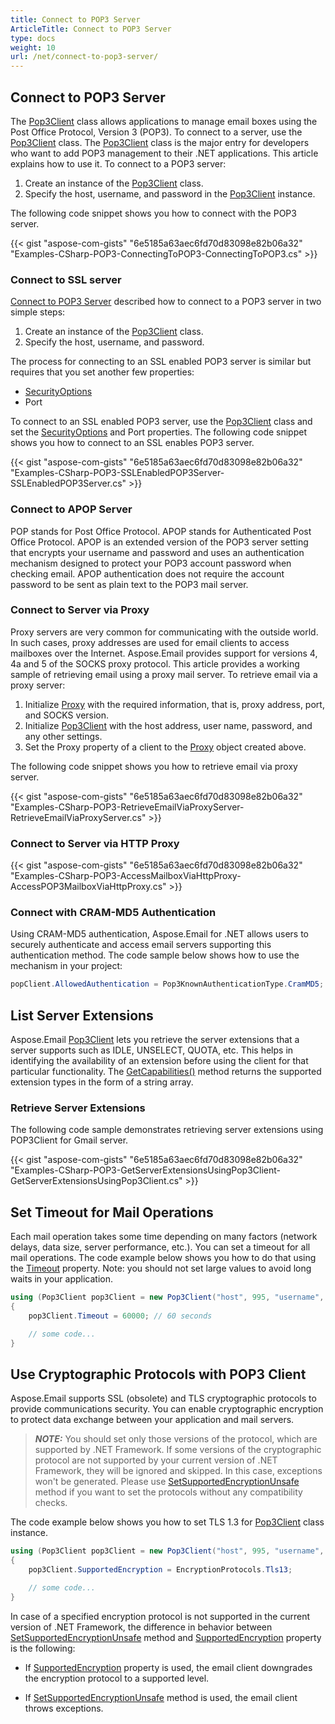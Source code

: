 ```yaml
---
title: Connect to POP3 Server
ArticleTitle: Connect to POP3 Server
type: docs
weight: 10
url: /net/connect-to-pop3-server/
---
```


## **Connect to POP3 Server**

The [Pop3Client](https://reference.aspose.com/email/net/aspose.email.clients.pop3/pop3client/) class allows applications to manage email boxes using the Post Office Protocol, Version 3 (POP3). To connect to a server, use the [Pop3Client](https://reference.aspose.com/email/net/aspose.email.clients.pop3/pop3client/) class. The [Pop3Client](https://reference.aspose.com/email/net/aspose.email.clients.pop3/pop3client/) class is the major entry for developers who want to add POP3 management to their .NET applications. This article explains how to use it. To connect to a POP3 server:

1. Create an instance of the [Pop3Client](https://reference.aspose.com/email/net/aspose.email.clients.pop3/pop3client/) class.
2. Specify the host, username, and password in the [Pop3Client](https://reference.aspose.com/email/net/aspose.email.clients.pop3/pop3client/) instance.

The following code snippet shows you how to connect with the POP3 server.

{{< gist "aspose-com-gists" "6e5185a63aec6fd70d83098e82b06a32" "Examples-CSharp-POP3-ConnectingToPOP3-ConnectingToPOP3.cs" >}}

### **Connect to SSL server**

[Connect to POP3 Server](#connect-to-pop3-server) described how to connect to a POP3 server in two simple steps:

1. Create an instance of the [Pop3Client](https://reference.aspose.com/email/net/aspose.email.clients.pop3/pop3client/) class.
1. Specify the host, username, and password.

The process for connecting to an SSL enabled POP3 server is similar but requires that you set another few properties:

- [SecurityOptions](https://reference.aspose.com/email/net/aspose.email.clients/securityoptions/)
- Port

To connect to an SSL enabled POP3 server, use the [Pop3Client](https://reference.aspose.com/email/net/aspose.email.clients.pop3/pop3client/) class and set the [SecurityOptions](https://reference.aspose.com/email/net/aspose.email.clients/securityoptions/) and Port properties. The following code snippet shows you how to connect to an SSL enables POP3 server.

{{< gist "aspose-com-gists" "6e5185a63aec6fd70d83098e82b06a32" "Examples-CSharp-POP3-SSLEnabledPOP3Server-SSLEnabledPOP3Server.cs" >}}

### **Connect to APOP Server**

POP stands for Post Office Protocol. APOP stands for Authenticated Post Office Protocol. APOP is an extended version of the POP3 server setting that encrypts your username and password and uses an authentication mechanism designed to protect your POP3 account password when checking email. APOP authentication does not require the account password to be sent as plain text to the POP3 mail server.

### **Connect to Server via Proxy**

Proxy servers are very common for communicating with the outside world. In such cases, proxy addresses are used for email clients to access mailboxes over the Internet. Aspose.Email provides support for versions 4, 4a and 5 of the SOCKS proxy protocol. This article provides a working sample of retrieving email using a proxy mail server. To retrieve email via a proxy server:

1. Initialize [Proxy](https://reference.aspose.com/email/net/aspose.email.clients/proxy/) with the required information, that is, proxy address, port, and SOCKS version.
1. Initialize [Pop3Client](https://reference.aspose.com/email/net/aspose.email.clients.pop3/pop3client/) with the host address, user name, password, and any other settings.
1. Set the Proxy property of a client to the [Proxy](https://reference.aspose.com/email/net/aspose.email.clients/proxy/) object created above.

The following code snippet shows you how to retrieve email via proxy server.

{{< gist "aspose-com-gists" "6e5185a63aec6fd70d83098e82b06a32" "Examples-CSharp-POP3-RetrieveEmailViaProxyServer-RetrieveEmailViaProxyServer.cs" >}}

### **Connect to Server via HTTP Proxy**

{{< gist "aspose-com-gists" "6e5185a63aec6fd70d83098e82b06a32" "Examples-CSharp-POP3-AccessMailboxViaHttpProxy-AccessPOP3MailboxViaHttpProxy.cs" >}}

### **Connect with CRAM-MD5 Authentication**

Using CRAM-MD5 authentication, Aspose.Email for .NET allows users to securely authenticate and access email servers supporting this authentication method. The code sample below shows how to use the mechanism in your project:

```cs
popClient.AllowedAuthentication = Pop3KnownAuthenticationType.CramMD5;
```

## **List Server Extensions**

Aspose.Email [Pop3Client](https://reference.aspose.com/email/net/aspose.email.clients.pop3/pop3client/) lets you retrieve the server extensions that a server supports such as IDLE, UNSELECT, QUOTA, etc. This helps in identifying the availability of an extension before using the client for that particular functionality. The [GetCapabilities()](https://reference.aspose.com/email/net/aspose.email.clients/emailclient/getcapabilities/#getcapabilities) method returns the supported extension types in the form of a string array.

### **Retrieve Server Extensions**

The following code sample demonstrates retrieving server extensions using POP3Client for Gmail server.

{{< gist "aspose-com-gists" "6e5185a63aec6fd70d83098e82b06a32" "Examples-CSharp-POP3-GetServerExtensionsUsingPop3Client-GetServerExtensionsUsingPop3Client.cs" >}}

## **Set Timeout for Mail Operations**

Each mail operation takes some time depending on many factors (network delays, data size, server performance, etc.). You can set a timeout for all mail operations. The code example below shows you how to do that using the [Timeout](https://reference.aspose.com/email/net/aspose.email.clients/emailclient/timeout/) property. Note: you should not set large values to avoid long waits in your application.

```csharp
using (Pop3Client pop3Client = new Pop3Client("host", 995, "username", "password", SecurityOptions.Auto))
{
    pop3Client.Timeout = 60000; // 60 seconds

    // some code...
}
```

## **Use Cryptographic Protocols with POP3 Client**

Aspose.Email supports SSL (obsolete) and TLS cryptographic protocols to provide communications security. You can enable cryptographic encryption to protect data exchange between your application and mail servers.

> **_NOTE:_**  You should set only those versions of the protocol, which are supported by .NET Framework. If some versions of the cryptographic protocol are not supported by your current version of .NET Framework, they will be ignored and skipped. In this case, exceptions won't be generated. Please use [SetSupportedEncryptionUnsafe](https://reference.aspose.com/email/net/aspose.email.clients/emailclient/setsupportedencryptionunsafe/#setsupportedencryptionunsafe) method if you want to set the protocols without any compatibility checks.

The code example below shows you how to set TLS 1.3 for [Pop3Client](https://reference.aspose.com/email/net/aspose.email.clients.pop3/pop3client/) class instance.

```csharp
using (Pop3Client pop3Client = new Pop3Client("host", 995, "username", "password", SecurityOptions.Auto))
{
    pop3Client.SupportedEncryption = EncryptionProtocols.Tls13;

    // some code...
}
```

In case of a specified encryption protocol is not supported in the current version of .NET Framework, the difference in behavior between [SetSupportedEncryptionUnsafe](https://reference.aspose.com/email/net/aspose.email.clients/emailclient/setsupportedencryptionunsafe/#setsupportedencryptionunsafe) method and [SupportedEncryption](https://reference.aspose.com/email/net/aspose.email.clients/emailclient/supportedencryption/) property is the following:

- If [SupportedEncryption](https://reference.aspose.com/email/net/aspose.email.clients/emailclient/supportedencryption/) property is used, the email client downgrades the encryption protocol to a supported level.
  
- If [SetSupportedEncryptionUnsafe](https://reference.aspose.com/email/net/aspose.email.clients/emailclient/setsupportedencryptionunsafe/#setsupportedencryptionunsafe) method is used, the email client throws exceptions.
